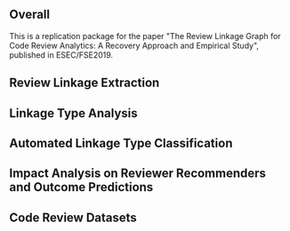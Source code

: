 ## Overall
This is a replication package for the paper "The Review Linkage Graph for Code Review Analytics: A Recovery Approach and Empirical Study", published in ESEC/FSE2019.

## Review Linkage Extraction

## Linkage Type Analysis

## Automated Linkage Type Classification

## Impact Analysis on Reviewer Recommenders and Outcome Predictions

## Code Review Datasets
